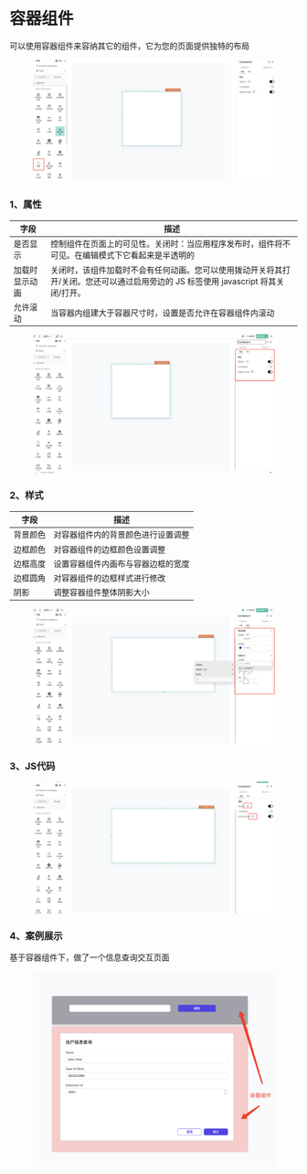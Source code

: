 # 容器组件

可以使用容器组件来容纳其它的组件，它为您的页面提供独特的布局

<figure><img src="../../../.gitbook/assets/image (23) (1) (1).png" alt=""><figcaption></figcaption></figure>

### 1、属性

| 字段      | 描述                                                                         |
| ------- | -------------------------------------------------------------------------- |
| 是否显示    | 控制组件在页面上的可见性。关闭时：当应用程序发布时，组件将不可见。在编辑模式下它看起来是半透明的                           |
| 加载时显示动画 | 关闭时，该组件加载时不会有任何动画。您可以使用拨动开关将其打开/关闭。您还可以通过启用旁边的 JS 标签使用 javascript 将其关闭/打开。 |
| 允许滚动    | 当容器内组建大于容器尺寸时，设置是否允许在容器组件内滚动                                               |

<figure><img src="../../../.gitbook/assets/image (20) (1) (1).png" alt=""><figcaption></figcaption></figure>

### 2、样式

| 字段   | 描述                |
| ---- | ----------------- |
| 背景颜色 | 对容器组件内的背景颜色进行设置调整 |
| 边框颜色 | 对容器组件的边框颜色设置调整    |
| 边框高度 | 设置容器组件内画布与容器边框的宽度 |
| 边框圆角 | 对容器组件的边框样式进行修改    |
| 阴影   | 调整容器组件整体阴影大小      |

<figure><img src="../../../.gitbook/assets/image (6) (2).png" alt=""><figcaption></figcaption></figure>

### 3、JS代码



<figure><img src="../../../.gitbook/assets/image (16) (1).png" alt=""><figcaption></figcaption></figure>

### 4、案例展示

基于容器组件下，做了一个信息查询交互页面

<figure><img src="../../../.gitbook/assets/image (17) (1) (1).png" alt=""><figcaption></figcaption></figure>

